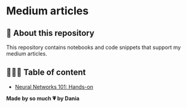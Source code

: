 # Medium articles

## 📝 About this repository
This repository contains notebooks and code snippets that support my medium articles.

## 👩🏻‍💻 Table of content

- [Neural Networks 101: Hands-on]()

**Made by so much 💗 by Dania**
